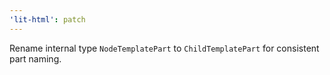 ```yaml
---
'lit-html': patch
---
```


Rename internal type `NodeTemplatePart` to `ChildTemplatePart` for consistent part naming.
